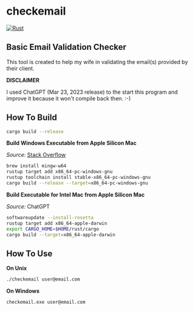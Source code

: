 # checkemail

[![Rust](https://github.com/royge/checkemail/actions/workflows/rust.yml/badge.svg)](https://github.com/royge/checkemail/actions/workflows/rust.yml)

## Basic Email Validation Checker

This tool is created to help my wife in validating the email(s) provided by
their client.

__DISCLAIMER__

I used ChatGPT (Mar 23, 2023 release) to the start this program and improve it
because it won't compile back then. :-)

## How To Build

   ```bash
   cargo build --release
   ```

   **Build Windows Executable from Apple Silicon Mac**

   _Source:_ [Stack Overflow](https://stackoverflow.com/questions/67061283/compile-a-rust-program-to-an-exe-using-an-m1-mac)

   ```bash
   brew install mingw-w64
   rustup target add x86_64-pc-windows-gnu
   rustup toolchain install stable-x86_64-pc-windows-gnu
   cargo build --release --target=x86_64-pc-windows-gnu
   ```

   **Build Executable for Intel Mac from Apple Silicon Mac**

   _Source:_ ChatGPT

   ```bash
   softwareupdate --install-rosetta
   rustup target add x86_64-apple-darwin
   export CARGO_HOME=$HOME/rust/cargo
   cargo build --target=x86_64-apple-darwin
   ```

## How To Use

   **On Unix**

   ```bash
   ./checkemail user@email.com
   ```

   **On Windows**

   ```bash
   checkemail.exe user@email.com
   ```
